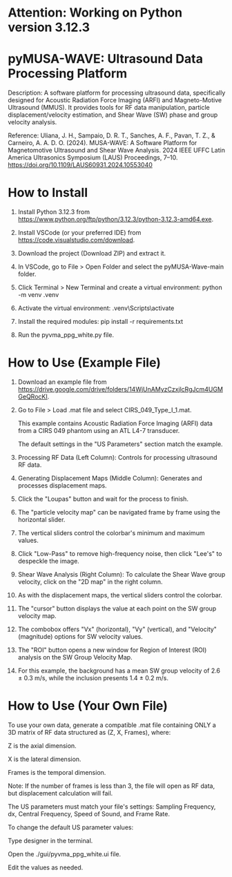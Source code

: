 # Attention: Working on Python version 3.12.3

# pyMUSA-WAVE: Ultrasound Data Processing Platform

Description:
A software platform for processing ultrasound data, specifically designed for Acoustic Radiation Force Imaging (ARFI)
and Magneto-Motive Ultrasound (MMUS). It provides tools for RF data manipulation, particle displacement/velocity estimation, 
and Shear Wave (SW) phase and group velocity analysis.

Reference:
Uliana, J. H., Sampaio, D. R. T., Sanches, A. F., Pavan, T. Z., & Carneiro, A. A. D. O. (2024).
MUSA-WAVE: A Software Platform for Magnetomotive Ultrasound and Shear Wave Analysis.
2024 IEEE UFFC Latin America Ultrasonics Symposium (LAUS) Proceedings, 7–10. https://doi.org/10.1109/LAUS60931.2024.10553040


# How to Install

1.    Install Python 3.12.3 from https://www.python.org/ftp/python/3.12.3/python-3.12.3-amd64.exe.

2.    Install VSCode (or your preferred IDE) from https://code.visualstudio.com/download.

3.    Download the project (Download ZIP) and extract it.

4.    In VSCode, go to File > Open Folder and select the pyMUSA-Wave-main folder.

5.    Click Terminal > New Terminal and create a virtual environment: python -m venv .venv

6.    Activate the virtual environment: \.venv\Scripts\activate

7.    Install the required modules: pip install -r requirements.txt

8.    Run the pyvma_ppg_white.py file.


# How to Use (Example File)

1.    Download an example file from https://drive.google.com/drive/folders/14WjUnAMyzCzxjlcRgJcm4UGMGeQRocKI.

2.    Go to File > Load .mat file and select CIRS_049_Type_I_1.mat.

        This example contains Acoustic Radiation Force Imaging (ARFI) data from a CIRS 049 phantom using an ATL L4-7 transducer.

        The default settings in the "US Parameters" section match the example.

 3.   Processing RF Data (Left Column): Controls for processing ultrasound RF data.

 4.   Generating Displacement Maps (Middle Column): Generates and processes displacement maps.

 5.   Click the "Loupas" button and wait for the process to finish.

 6.   The "particle velocity map" can be navigated frame by frame using the horizontal slider.

 7.   The vertical sliders control the colorbar's minimum and maximum values.

 8.   Click "Low-Pass" to remove high-frequency noise, then click "Lee's" to despeckle the image.

 9.   Shear Wave Analysis (Right Column): To calculate the Shear Wave group velocity, click on the "2D map" in the right column.

 10.   As with the displacement maps, the vertical sliders control the colorbar.

 11.   The "cursor" button displays the value at each point on the SW group velocity map.

 12.   The combobox offers "Vx" (horizontal), "Vy" (vertical), and "Velocity" (magnitude) options for SW velocity values.

 13.   The "ROI" button opens a new window for Region of Interest (ROI) analysis on the SW Group Velocity Map.

 14.   For this example, the background has a mean SW group velocity of 2.6 ± 0.3 m/s, while the inclusion presents 1.4 ± 0.2 m/s.



# How to Use (Your Own File)

To use your own data, generate a compatible .mat file containing ONLY a 3D matrix of RF data structured as (Z, X, Frames), where:

Z is the axial dimension.

X is the lateral dimension.

Frames is the temporal dimension.

Note: If the number of frames is less than 3, the file will open as RF data, but displacement calculation will fail.

The US parameters must match your file's settings: Sampling Frequency, dx, Central Frequency, Speed of Sound, and Frame Rate.

To change the default US parameter values:

Type designer in the terminal.

Open the ./gui/pyvma_ppg_white.ui file.

Edit the values as needed.
